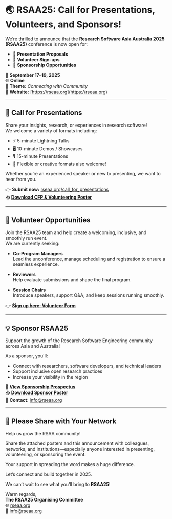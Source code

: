 # 🌏 RSAA25: Call for Presentations, Volunteers, and Sponsors!

We’re thrilled to announce that the **Research Software Asia Australia 2025 (RSAA25)** conference is now open for:

- 📣 **Presentation Proposals**  
- 🙋 **Volunteer Sign-ups**  
- 💼 **Sponsorship Opportunities**  

📅 **September 17–19, 2025**  
🌐 **Online**  
🎯 **Theme:** *Connecting with Community*  
🔗 **Website:** [https://rseaa.org](https://rseaa.org)

---

## 🎤 Call for Presentations

Share your insights, research, or experiences in research software!  
We welcome a variety of formats including:

- ⚡ 5-minute Lightning Talks  
- 🖥️ 10-minute Demos / Showcases  
- 🎙️ 15-minute Presentations  
- 🎨 Flexible or creative formats also welcome!

Whether you’re an experienced speaker or new to presenting, we want to hear from you.

👉 **Submit now:** [rseaa.org/call_for_presentations](https://rseaa.org/call_for_presentations)  
📥 **[Download CFP & Volunteering Poster](http://raw.githubusercontent.com/RSEAA/RSEAA.github.io/master/posters/RSAA25-CFPV-Poster.pdf)**

---

## 🤝 Volunteer Opportunities

Join the RSAA25 team and help create a welcoming, inclusive, and smoothly run event.  
We are currently seeking:

- **Co-Program Managers**  
  Lead the unconference, manage scheduling and registration to ensure a seamless experience.

- **Reviewers**  
  Help evaluate submissions and shape the final program.

- **Session Chairs**  
  Introduce speakers, support Q&A, and keep sessions running smoothly.

👉 **[Sign up here: Volunteer Form](https://docs.google.com/forms/d/e/1FAIpQLSfjZ2i0oXcgVP5zIntzjWL3hbpGJVBUJy9bqlz85iMfzcpqfQ/viewform)**

---

## 💡 Sponsor RSAA25

Support the growth of the Research Software Engineering community across Asia and Australia!  

As a sponsor, you'll:

- Connect with researchers, software developers, and technical leaders  
- Support inclusive open research practices  
- Increase your visibility in the region

📄 **[View Sponsorship Prospectus](https://rseaa.org/prospectus)**  
📥 **[Download Sponsor Poster](https://raw.githubusercontent.com/RSEAA/RSEAA.github.io/master/posters/RSAA25-Sponsor-Invitation.pdf)**  
📧 **Contact:** [info@rseaa.org](mailto:info@rseaa.org)

---

## 📢 Please Share with Your Network

Help us grow the RSAA community!

Share the attached posters and this announcement with colleagues, networks, and institutions—especially anyone interested in presenting, volunteering, or sponsoring the event.

Your support in spreading the word makes a huge difference.

Let’s connect and build together in 2025.

We can’t wait to see what you’ll bring to **RSAA25**!

Warm regards,  
**The RSAA25 Organising Committee**  
🌐 [rseaa.org](https://rseaa.org)  
📧 [info@rseaa.org](mailto:info@rseaa.org)
